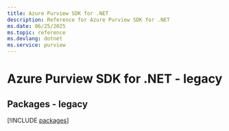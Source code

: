 ```yaml
---
title: Azure Purview SDK for .NET
description: Reference for Azure Purview SDK for .NET
ms.date: 06/25/2025
ms.topic: reference
ms.devlang: dotnet
ms.service: purview
---
```

# Azure Purview SDK for .NET - legacy
## Packages - legacy
[!INCLUDE [packages](purview-index.md)]